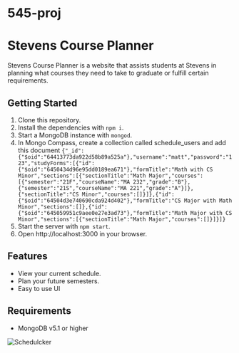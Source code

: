 # 545-proj
# Stevens Course Planner

Stevens Course Planner is a website that assists students at Stevens in planning what courses they need to take to graduate or fulfill certain requirements.

## Getting Started

1. Clone this repository.
2. Install the dependencies with `npm i`.
3. Start a MongoDB instance with `mongod`.
4. In Mongo Compass, create a collection called schedule_users and add this document ```{"_id":{"$oid":"64413773da922d58b89a525a"},"username":"matt","password":"123","studyForms":[{"id":{"$oid":"6450434d96e95dd0189ea671"},"formTitle":"Math with CS Minor","sections":[{"sectionTitle":"Math Major","courses":[{"semester":"21F","courseName":"MA 232","grade":"B"},{"semester":"21S","courseName":"MA 221","grade":"A"}]},{"sectionTitle":"CS Minor","courses":[]}]},{"id":{"$oid":"64504d3e740690cda924d402"},"formTitle":"CS Major with Math Minor","sections":[]},{"id":{"$oid":"645059951c9aee0e27e3ad73"},"formTitle":"Math Major with CS Minor","sections":[{"sectionTitle":"Math Major","courses":[]}]}]}```
4. Start the server with `npm start`.
5. Open http://localhost:3000 in your browser.

## Features

- View your current schedule.
- Plan your future semesters.
- Easy to use UI
 
## Requirements

- MongoDB v5.1 or higher

![Schedulcker](https://user-images.githubusercontent.com/72940884/235545944-01eb430a-b364-4b07-aa8e-85c462f7e087.png)
